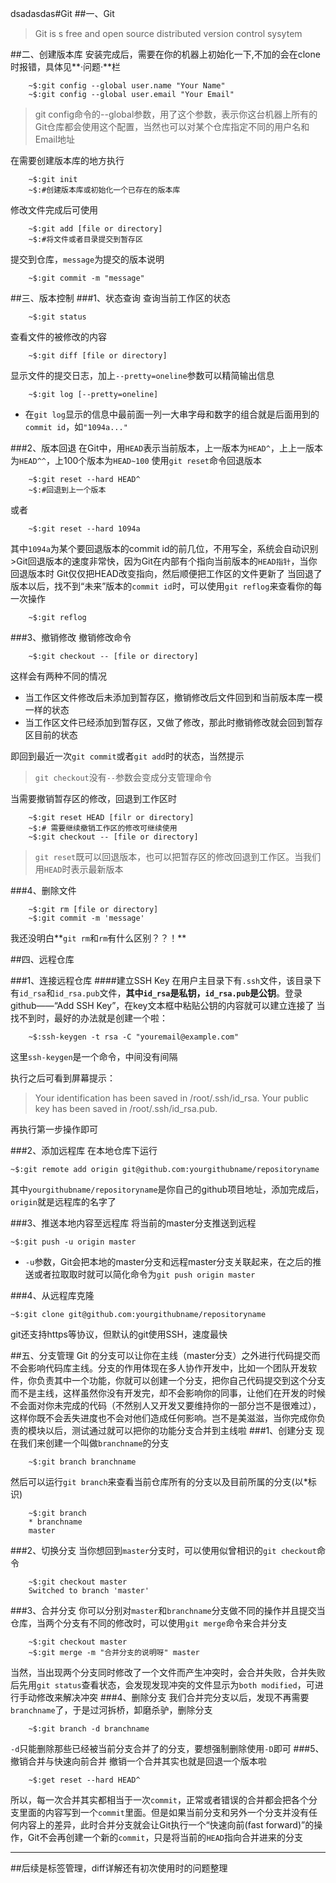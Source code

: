 dsadasdas#Git
##一、Git
>Git is s free and open source distributed version control sysytem

##二、创建版本库
安装完成后，需要在你的机器上初始化一下,不加的会在clone时报错，具体见**·问题·**栏

		~$:git config --global user.name "Your Name"
        ~$:git config --global user.email "Your Email"

>git config命令的--global参数，用了这个参数，表示你这台机器上所有的Git仓库都会使用这个配置，当然也可以对某个仓库指定不同的用户名和Email地址

在需要创建版本库的地方执行

		~$:git init
        ~$:#创建版本库或初始化一个已存在的版本库

修改文件完成后可使用

		~$:git add [file or directory]
    	~$:#将文件或者目录提交到暂存区

提交到仓库，`message`为提交的版本说明

		~$:git commit -m "message"

##三、版本控制
###1、状态查询
查询当前工作区的状态

    	~$:git status

查看文件的被修改的内容

		~$:git diff [file or directory]

显示文件的提交日志，加上`--pretty=oneline`参数可以精简输出信息

		~$:git log [--pretty=oneline]

* 在`git log`显示的信息中最前面一列一大串字母和数字的组合就是后面用到的`commit id`，如`"1094a..."`

###2、版本回退
在Git中，用`HEAD`表示当前版本，上一版本为`HEAD^`，上上一版本为`HEAD^^`，上100个版本为`HEAD~100`
使用`git reset`命令回退版本

		~$:git reset --hard HEAD^
        ~$:#回退到上一个版本
或者

    	~$:git reset --hard 1094a
其中`1094a`为某个要回退版本的commit id的前几位，不用写全，系统会自动识别
    >Git回退版本的速度非常快，因为Git在内部有个指向当前版本的`HEAD指针`，当你回退版本时	 Git仅仅把HEAD改变指向，然后顺便把工作区的文件更新了
当回退了版本以后，找不到“未来”版本的`commit id`时，可以使用`git reflog`来查看你的每一次操作

		~$:git reflog

###3、撤销修改
撤销修改命令

        ~$:git checkout -- [file or directory]

这样会有两种不同的情况
* 当工作区文件修改后未添加到暂存区，撤销修改后文件回到和当前版本库一模一样的状态
* 当工作区文件已经添加到暂存区，又做了修改，那此时撤销修改就会回到暂存区目前的状态

即回到最近一次`git commit`或者`git add`时的状态，当然提示

>`git checkout`没有`--`参数会变成分支管理命令

当需要撤销暂存区的修改，回退到工作区时

		~$:git reset HEAD [filr or directory]
        ~$:# 需要继续撤销工作区的修改可继续使用
        ~$:git checkout -- [file or directory]

>`git reset`既可以回退版本，也可以把暂存区的修改回退到工作区。当我们用`HEAD`时表示最新版本

###4、删除文件

		~$:git rm [file or directory]
    	~$:git commit -m 'message'

我还没明白**`git rm`和`rm`有什么区别？？！**

##四、远程仓库

###1、连接远程仓库
####建立SSH Key
在用户主目录下有`.ssh`文件，该目录下有`id_rsa`和`id_rsa.pub`文件，**其中`id_rsa`是私钥，`id_rsa.pub`是公钥**。登录github——“Add SSH Key”，在key文本框中粘贴公钥的内容就可以建立连接了
当找不到时，最好的办法就是创建一个啦：

		~$:ssh-keygen -t rsa -C "youremail@example.com"
这里`ssh-keygen`是一个命令，中间没有间隔

执行之后可看到屏幕提示：
>Your identification has been saved in /root/.ssh/id_rsa.
>Your public key has been saved in /root/.ssh/id_rsa.pub.

再执行第一步操作即可

###2、添加远程库
在本地仓库下运行

	~$:git remote add origin git@github.com:yourgithubname/repositoryname

其中`yourgithubname/repositoryname`是你自己的github项目地址，添加完成后，`origin`就是远程库的名字了

###3、推送本地内容至远程库
将当前的master分支推送到远程

	~$:git push -u origin master


* `-u`参数，Git会把本地的master分支和远程master分支关联起来，在之后的推送或者拉取取时就可以简化命令为`git push origin master`

###4、从远程库克隆

	~$:git clone git@github.com:yourgithubname/repositoryname

git还支持https等协议，但默认的git使用SSH，速度最快

##五、分支管理
Git 的分支可以让你在主线（master分支）之外进行代码提交而不会影响代码库主线。分支的作用体现在多人协作开发中，比如一个团队开发软件，你负责其中一个功能，你就可以创建一个分支，把你自己代码提交到这个分支而不是主线，这样虽然你没有开发完，却不会影响你的同事，让他们在开发的时候不会面对你未完成的代码（不然别人又开发又要维持你的一部分岂不是很难过），这样你既不会丢失进度也不会对他们造成任何影响。岂不是美滋滋，当你完成你负责的模块以后，测试通过就可以把你的功能分支合并到主线啦
###1、创建分支
现在我们来创建一个叫做`branchname`的分支

		~$:git branch branchname

然后可以运行`git branch`来查看当前仓库所有的分支以及目前所属的分支(以*标识)

		~$:git branch
        * branchname
        master

###2、切换分支
当你想回到`master`分支时，可以使用似曾相识的`git checkout`命令

		~$:git checkout master
        Switched to branch 'master'
###3、合并分支
你可以分别对`master`和`branchname`分支做不同的操作并且提交当仓库，当两个分支有不同的修改时，可以使用`git merge`命令来合并分支

		~$:git checkout master
		~$:git merge -m "合并分支的说明呀" master

当然，当出现两个分支同时修改了一个文件而产生冲突时，会合并失败，合并失败后先用`git status`查看状态，会发现发现冲突的文件显示为`both modified`，可进行手动修改来解决冲突
###4、删除分支
我们合并完分支以后，发现不再需要`branchname`了，于是过河拆桥，卸磨杀驴，删除分支

		~$:git branch -d branchname

`-d`只能删除那些已经被当前分支合并了的分支，要想强制删除使用`-D`即可
###5、撤销合并与快速向前合并
撤销一个合并其实也就是回退一个版本啦

		~$:get reset --hard HEAD^

所以，每一次合并其实都相当于一次`commit`，正常或者错误的合并都会把各个分支里面的内容写到一个`commit`里面。但是如果当前分支和另外一个分支并没有任何内容上的差异，此时合并分支就会让Git执行一个“快速向前(fast forward)”的操作，Git不会再创建一个新的`commit`，只是将当前的`HEAD`指向合并进来的分支

**************
##后续是标签管理，diff详解还有初次使用时的问题整理
